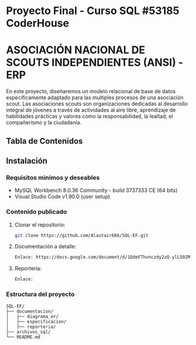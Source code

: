 # Proyecto Final - Curso SQL #53185 **CoderHouse**

# ASOCIACIÓN NACIONAL DE SCOUTS INDEPENDIENTES (ANSI) - ERP

En este proyecto, diseñaremos un modelo relacional de base de datos específicamente adaptado para las multiples procesos de una asociación scout. Las asociaciones scouts son organizaciones dedicadas al desarrollo integral de jóvenes a través de actividades al aire libre, aprendizaje de habilidades prácticas y valores como la responsabilidad, la lealtad, el compañerismo y la ciudadanía.

## Tabla de Contenidos




## Instalación
### Requisitos minimos y deseables
- MySQL Workbench 8.0.36 Community - build 3737333 CE (64 bits)
- Visual Studio Code v1.90.0 (user setup)

### Contenido publicado
1. Clonar el repositorio:
   ```sh
   git clone https://github.com/Alastair666/SQL-EF.git
2. Documentación a detalle:
   ```sh
   Enlace: https://docs.google.com/document/d/1QdeFThvnczdy2zQ-ylL50ZMCfqQ6CVEuuLONBdyfo0I/edit?usp=sharing
3. Reportería:
   ```sh
   Enlace: 

### Estructura del proyecto
```
SQL-EF/
├── documentacion/
│   ├── diagrama_er/
│   ├── especificacion/
│   ├── reporteria/
├── archivos_sql/
└── README.md